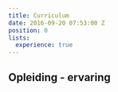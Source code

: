```yaml
---
title: Curriculum
date: 2016-09-20 07:53:00 Z
position: 0
lists:
  experience: true
---
```


## Opleiding - ervaring